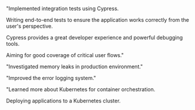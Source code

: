 "Implemented integration tests using Cypress.

Writing end-to-end tests to ensure the application works correctly from the user's perspective.

Cypress provides a great developer experience and powerful debugging tools.

Aiming for good coverage of critical user flows."

"Investigated memory leaks in production environment."

"Improved the error logging system."

"Learned more about Kubernetes for container orchestration.

Deploying applications to a Kubernetes cluster.